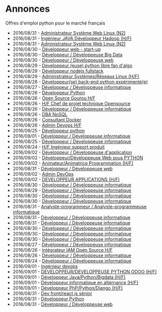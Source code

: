 # Annonces

Offres d'emploi python pour le marché français

* 2016/08/31 - [Administrateur Système Web Linux (N2)](http://www.pyjobs.fr/jobs/details/44/administrateur-systeme-web-linux-n2 "Administrateur Système Web Linux (N2)")
* 2016/08/31 - [Ingénieur JAVA Développeur Hadoop (H/F)](http://www.pyjobs.fr/jobs/details/100/ingenieur-java-developpeur-hadoop-h-f "Ingénieur JAVA Développeur Hadoop (H/F)")
* 2016/08/31 - [Administrateur Système Web Linux (N2)](http://www.pyjobs.fr/jobs/details/27/administrateur-systeme-web-linux-n2 "Administrateur Système Web Linux (N2)")
* 2016/08/30 - [Développeur web - start-up](http://www.pyjobs.fr/jobs/details/10/developpeur-web-start-up "Développeur web - start-up")
* 2016/08/30 - [Développeur / Développeuse Big Data](http://www.pyjobs.fr/jobs/details/91/developpeur-developpeuse-big-data "Développeur / Développeuse Big Data")
* 2016/08/30 - [Développeur / Développeuse web](http://www.pyjobs.fr/jobs/details/111/developpeur-developpeuse-web "Développeur / Développeuse web")
* 2016/08/29 - [Developpeur (euse) python libre fan d'algo](http://www.pyjobs.fr/jobs/details/5/developpeur-euse-python-libre-fan-dalgo "Developpeur (euse) python libre fan d'algo")
* 2016/08/29 - [Développeur nodejs fullstack](http://www.pyjobs.fr/jobs/details/24/developpeur-nodejs-fullstack "Développeur nodejs fullstack")
* 2016/08/29 - [Administrateur Systèmes/Réseaux Linux (H/F)](http://www.pyjobs.fr/jobs/details/41/administrateur-systemes-reseaux-linux-h-f "Administrateur Systèmes/Réseaux Linux (H/F)")
* 2016/08/28 - [Développeur(se) back-end python expérimenté(e)](http://www.pyjobs.fr/jobs/details/21/developpeur-se-back-end-python-experimente-e "Développeur(se) back-end python expérimenté(e)")
* 2016/08/27 - [Développeur / Développeuse informatique](http://www.pyjobs.fr/jobs/details/105/developpeur-developpeuse-informatique "Développeur / Développeuse informatique")
* 2016/08/26 - [Développeur Python](http://www.pyjobs.fr/jobs/details/74/developpeur-python "Développeur Python")
* 2016/08/26 - [Open Source Gourou H/F](http://www.pyjobs.fr/jobs/details/3/open-source-gourou-h-f "Open Source Gourou H/F")
* 2016/08/26 - [H/F Chef de projet technique Opensource](http://www.pyjobs.fr/jobs/details/38/h-f-chef-de-projet-technique-opensource "H/F Chef de projet technique Opensource")
* 2016/08/26 - [Développeur / Développeuse informatique](http://www.pyjobs.fr/jobs/details/129/developpeur-developpeuse-informatique "Développeur / Développeuse informatique")
* 2016/08/26 - [DBA NoSQL](http://www.pyjobs.fr/jobs/details/61/dba-nosql "DBA NoSQL")
* 2016/08/26 - [Consultant Docker](http://www.pyjobs.fr/jobs/details/34/consultant-docker "Consultant Docker")
* 2016/08/26 - [Admin Devops H/F](http://www.pyjobs.fr/jobs/details/15/admin-devops-h-f "Admin Devops H/F")
* 2016/08/25 - [Développeur python](http://www.pyjobs.fr/jobs/details/17/developpeur-python "Développeur python")
* 2016/09/01 - [Développeur / Développeuse informatique](http://www.pyjobs.fr/jobs/details/708/developpeur-developpeuse-informatique "Développeur / Développeuse informatique")
* 2016/08/25 - [Développeur / Développeuse informatique](http://www.pyjobs.fr/jobs/details/126/developpeur-developpeuse-informatique "Développeur / Développeuse informatique")
* 2016/08/24 - [H/F Ingénieur support produit](http://www.pyjobs.fr/jobs/details/9/h-f-ingenieur-support-produit "H/F Ingénieur support produit")
* 2016/09/02 - [Développeur / Développeuse d'application](http://www.pyjobs.fr/jobs/details/706/developpeur-developpeuse-dapplication "Développeur / Développeuse d'application")
* 2016/09/02 - [Développeur/Développeuse Web sous PYTHON](http://www.pyjobs.fr/jobs/details/704/developpeur-developpeuse-web-sous-python "Développeur/Développeuse Web sous PYTHON")
* 2016/09/02 - [Animateur/Animatrice Programmation (H/F)](http://www.pyjobs.fr/jobs/details/705/animateur-animatrice-programmation-h-f "Animateur/Animatrice Programmation (H/F)")
* 2016/08/31 - [Développeur / Développeuse web](http://www.pyjobs.fr/jobs/details/707/developpeur-developpeuse-web "Développeur / Développeuse web")
* 2016/09/02 - [Admin DevOps](http://www.pyjobs.fr/jobs/details/703/admin-devops "Admin DevOps")
* 2016/09/02 - [DEVELOPPEUR APPLICATIONS (H/F)](http://www.pyjobs.fr/jobs/details/701/developpeur-applications-h-f "DEVELOPPEUR APPLICATIONS (H/F)")
* 2016/08/30 - [Développeur / Développeuse informatique](http://www.pyjobs.fr/jobs/details/702/developpeur-developpeuse-informatique "Développeur / Développeuse informatique")
* 2016/08/29 - [Développeur / Développeuse informatique](http://www.pyjobs.fr/jobs/details/700/developpeur-developpeuse-informatique "Développeur / Développeuse informatique")
* 2016/08/30 - [Développeur / Développeuse informatique](http://www.pyjobs.fr/jobs/details/699/developpeur-developpeuse-informatique "Développeur / Développeuse informatique")
* 2016/08/30 - [Développeur / Développeuse informatique](http://www.pyjobs.fr/jobs/details/698/developpeur-developpeuse-informatique "Développeur / Développeuse informatique")
* 2016/08/31 - [Analyste-programmeur / Analyste-programmeuse informatique](http://www.pyjobs.fr/jobs/details/697/analyste-programmeur-analyste-programmeuse-informatique "Analyste-programmeur / Analyste-programmeuse informatique")
* 2016/08/31 - [Développeur / Développeuse informatique](http://www.pyjobs.fr/jobs/details/695/developpeur-developpeuse-informatique "Développeur / Développeuse informatique")
* 2016/08/31 - [Développeur / Développeuse informatique](http://www.pyjobs.fr/jobs/details/696/developpeur-developpeuse-informatique "Développeur / Développeuse informatique")
* 2016/08/30 - [Développeur / Développeuse informatique](http://www.pyjobs.fr/jobs/details/98/developpeur-developpeuse-informatique "Développeur / Développeuse informatique")
* 2016/08/30 - [Développeur / Développeuse informatique](http://www.pyjobs.fr/jobs/details/95/developpeur-developpeuse-informatique "Développeur / Développeuse informatique")
* 2016/08/30 - [Développeur / Développeuse informatique](http://www.pyjobs.fr/jobs/details/108/developpeur-developpeuse-informatique "Développeur / Développeuse informatique")
* 2016/08/27 - [Développeur / Développeuse informatique](http://www.pyjobs.fr/jobs/details/102/developpeur-developpeuse-informatique "Développeur / Développeuse informatique")
* 2016/08/26 - [Intégrateur IAM Open Source H/F](http://www.pyjobs.fr/jobs/details/57/integrateur-iam-open-source-h-f "Intégrateur IAM Open Source H/F")
* 2016/08/26 - [Développeur / Développeuse informatique](http://www.pyjobs.fr/jobs/details/131/developpeur-developpeuse-informatique "Développeur / Développeuse informatique")
* 2016/08/24 - [Développeur / Développeuse informatique](http://www.pyjobs.fr/jobs/details/123/developpeur-developpeuse-informatique "Développeur / Développeuse informatique")
* 2016/09/01 - [Ingénieur devops](http://www.pyjobs.fr/jobs/details/1/ingenieur-devops "Ingénieur devops")
* 2016/09/01 - [DEVELOPPEUR/DEVELOPPEUSE PYTHON ODOO (H/F)](http://www.pyjobs.fr/jobs/details/67/developpeur-developpeuse-python-odoo-h-f "DEVELOPPEUR/DEVELOPPEUSE PYTHON ODOO (H/F)")
* 2016/09/01 - [Développeur Java/Python/Bigdata (H/F)](http://www.pyjobs.fr/jobs/details/59/developpeur-java-python-bigdata-h-f "Développeur Java/Python/Bigdata (H/F)")
* 2016/09/01 - [Développeur informatique en alternance (H/F)](http://www.pyjobs.fr/jobs/details/79/developpeur-informatique-en-alternance-h-f "Développeur informatique en alternance (H/F)")
* 2016/09/01 - [Développeur PhP/Python/Django (H/F)](http://www.pyjobs.fr/jobs/details/86/developpeur-php-python-django-h-f "Développeur PhP/Python/Django (H/F)")
* 2016/08/31 - [Dev front/react.js sénior](http://www.pyjobs.fr/jobs/details/13/dev-front-react-js-senior "Dev front/react.js sénior")
* 2016/08/31 - [Développeur Python](http://www.pyjobs.fr/jobs/details/6/developpeur-python "Développeur Python")
* 2016/08/31 - [Développeur / Développeuse web](http://www.pyjobs.fr/jobs/details/75/developpeur-developpeuse-web "Développeur / Développeuse web")

